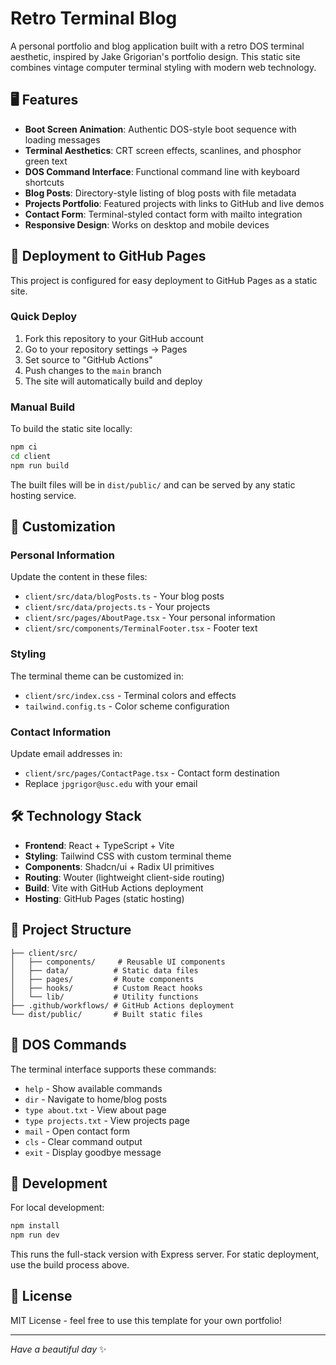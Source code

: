 # Retro Terminal Blog

A personal portfolio and blog application built with a retro DOS terminal aesthetic, inspired by Jake Grigorian's portfolio design. This static site combines vintage computer terminal styling with modern web technology.

## 🖥️ Features

- **Boot Screen Animation**: Authentic DOS-style boot sequence with loading messages
- **Terminal Aesthetics**: CRT screen effects, scanlines, and phosphor green text
- **DOS Command Interface**: Functional command line with keyboard shortcuts
- **Blog Posts**: Directory-style listing of blog posts with file metadata
- **Projects Portfolio**: Featured projects with links to GitHub and live demos
- **Contact Form**: Terminal-styled contact form with mailto integration
- **Responsive Design**: Works on desktop and mobile devices

## 🚀 Deployment to GitHub Pages

This project is configured for easy deployment to GitHub Pages as a static site.

### Quick Deploy

1. Fork this repository to your GitHub account
2. Go to your repository settings → Pages
3. Set source to "GitHub Actions"
4. Push changes to the `main` branch
5. The site will automatically build and deploy

### Manual Build

To build the static site locally:

```bash
npm ci
cd client
npm run build
```

The built files will be in `dist/public/` and can be served by any static hosting service.

## 🎨 Customization

### Personal Information

Update the content in these files:
- `client/src/data/blogPosts.ts` - Your blog posts
- `client/src/data/projects.ts` - Your projects
- `client/src/pages/AboutPage.tsx` - Your personal information
- `client/src/components/TerminalFooter.tsx` - Footer text

### Styling

The terminal theme can be customized in:
- `client/src/index.css` - Terminal colors and effects
- `tailwind.config.ts` - Color scheme configuration

### Contact Information

Update email addresses in:
- `client/src/pages/ContactPage.tsx` - Contact form destination
- Replace `jpgrigor@usc.edu` with your email

## 🛠️ Technology Stack

- **Frontend**: React + TypeScript + Vite
- **Styling**: Tailwind CSS with custom terminal theme
- **Components**: Shadcn/ui + Radix UI primitives  
- **Routing**: Wouter (lightweight client-side routing)
- **Build**: Vite with GitHub Actions deployment
- **Hosting**: GitHub Pages (static hosting)

## 📁 Project Structure

```
├── client/src/
│   ├── components/     # Reusable UI components
│   ├── data/          # Static data files
│   ├── pages/         # Route components
│   ├── hooks/         # Custom React hooks
│   └── lib/           # Utility functions
├── .github/workflows/ # GitHub Actions deployment
└── dist/public/       # Built static files
```

## 🎯 DOS Commands

The terminal interface supports these commands:
- `help` - Show available commands
- `dir` - Navigate to home/blog posts
- `type about.txt` - View about page
- `type projects.txt` - View projects page  
- `mail` - Open contact form
- `cls` - Clear command output
- `exit` - Display goodbye message

## 🔧 Development

For local development:

```bash
npm install
npm run dev
```

This runs the full-stack version with Express server. For static deployment, use the build process above.

## 📝 License

MIT License - feel free to use this template for your own portfolio!

---

*Have a beautiful day* ✨